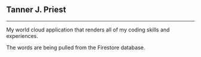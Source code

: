 ## Tanner J. Priest
---

My world cloud application that renders all of my coding skills and experiences. 

The words are being pulled from the Firestore database.